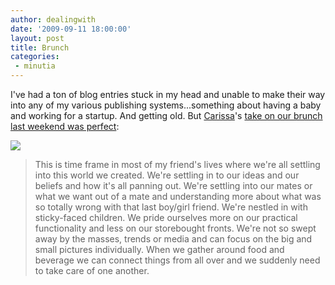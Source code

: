 ```yaml
---
author: dealingwith
date: '2009-09-11 18:00:00'
layout: post
title: Brunch
categories:
 - minutia
---
```


I've had a ton of blog entries stuck in my head and unable to make their way into any of my various publishing systems...something about having a baby and working for a startup. And getting old. But [Carissa][1]'s [take on our brunch last weekend was perfect][2]:

![][3]

> This is time frame in most of my friend's lives where we're all settling into this world we created. We're settling in to our ideas and our beliefs and how it's all panning out. We're settling into our mates or what we want out of a mate and understanding more about what was so totally wrong with that last boy/girl friend. We're nestled in with sticky-faced children. We pride ourselves more on our practical functionality and less on our storebought fronts. We're not so swept away by the masses, trends or media and can focus on the big and small pictures individually. When we gather around food and beverage we can connect things from all over and we suddenly need to take care of one another.

   [1]: http://carissabyers.com

   [2]: http://carissabyers.blogspot.com/2009/09/brunch.html

   [3]: http://farm4.static.flickr.com/3499/3895108003_d3cf600b61_m.jpg
